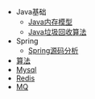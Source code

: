 * Java基础  
    * [Java内存模型](Java/README.md "Java")
    * [Java垃圾回收算法](Java/gc.md)
* Spring
    * [Spring源码分析](Spring/README.md "Spring")
* [算法]()
* [Mysql]()
* [Redis]()
* [MQ]()